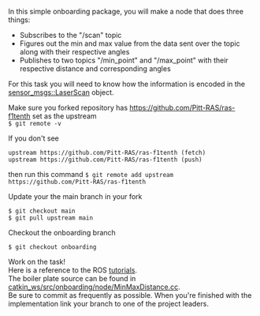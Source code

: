 In this simple onboarding package, you will make a node that does three things:
* Subscribes to the "/scan" topic
* Figures out the min and max value from the data sent over the topic along with their respective angles
* Publishes to two topics "/min_point" and "/max_point" with their respective distance and corresponding angles

For this task you will need to know how the information is encoded in the <a href="http://docs.ros.org/en/melodic/api/sensor_msgs/html/msg/LaserScan.html" target="_blank">sensor_msgs::LaserScan</a> object.<br>


Make sure you forked repository has https://github.com/Pitt-RAS/ras-f1tenth set as the upstream <br>
```$ git remote -v```

If you don't see
```
upstream https://github.com/Pitt-RAS/ras-f1tenth (fetch)
upstream https://github.com/Pitt-RAS/ras-f1tenth (push)
```
then run this command
```$ git remote add upstream https://github.com/Pitt-RAS/ras-f1tenth```

Update your the main branch in your fork<br>
```
$ git checkout main 
$ git pull upstream main
```

Checkout the onboarding branch
```
$ git checkout onboarding
```

Work on the task!<br>
Here is a reference to the ROS <a href="http://wiki.ros.org/ROS/Tutorials" target="_blank">tutorials</a>.<br>
The boiler plate source can be found in <a href="https://github.com/Pitt-RAS/ras-f1tenth/tree/onboarding/catkin_ws/src/onboarding/node">catkin_ws/src/onboarding/node/MinMaxDistance.cc</a>.<br>
Be sure to commit as frequently as possible. 
When you're finished with the implementation
link your branch to one of the project leaders.
